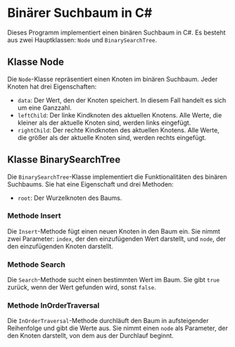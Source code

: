 # Binärer Suchbaum in C#

Dieses Programm implementiert einen binären Suchbaum in C#. Es besteht aus zwei Hauptklassen: `Node` und `BinarySearchTree`.

## Klasse Node

Die `Node`-Klasse repräsentiert einen Knoten im binären Suchbaum. Jeder Knoten hat drei Eigenschaften:

- `data`: Der Wert, den der Knoten speichert. In diesem Fall handelt es sich um eine Ganzzahl.
- `leftChild`: Der linke Kindknoten des aktuellen Knotens. Alle Werte, die kleiner als der aktuelle Knoten sind, werden links eingefügt.
- `rightChild`: Der rechte Kindknoten des aktuellen Knotens. Alle Werte, die größer als der aktuelle Knoten sind, werden rechts eingefügt.

## Klasse BinarySearchTree

Die `BinarySearchTree`-Klasse implementiert die Funktionalitäten des binären Suchbaums. Sie hat eine Eigenschaft und drei Methoden:

- `root`: Der Wurzelknoten des Baums.

### Methode Insert

Die `Insert`-Methode fügt einen neuen Knoten in den Baum ein. Sie nimmt zwei Parameter: `index`, der den einzufügenden Wert darstellt, und `node`, der den einzufügenden Knoten darstellt.

### Methode Search

Die `Search`-Methode sucht einen bestimmten Wert im Baum. Sie gibt `true` zurück, wenn der Wert gefunden wird, sonst `false`.

### Methode InOrderTraversal

Die `InOrderTraversal`-Methode durchläuft den Baum in aufsteigender Reihenfolge und gibt die Werte aus. Sie nimmt einen `node` als Parameter, der den Knoten darstellt, von dem aus der Durchlauf beginnt.
